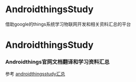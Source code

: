 # AndroidthingsStudy
借助google的things系统学习物联网开发和相关资料汇总的平台


# AndroidthingsStudy
### Androidthings官网文档翻译和学习资料汇总
参考 [androidthingsstudy汇总](https://www.gitbook.com/book/appledong/android-things/details)
